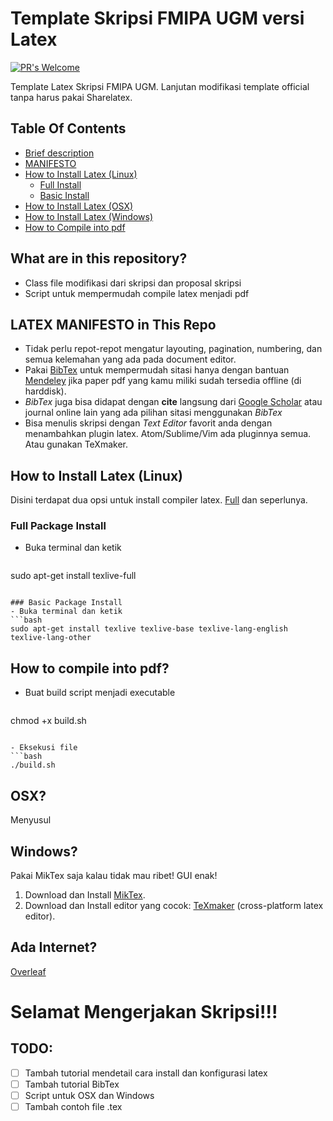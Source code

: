 # Template Skripsi FMIPA UGM versi Latex
[![PR's Welcome](https://img.shields.io/badge/prs-welcome-brightgreen.svg)](http://makeapullrequest.com)

Template Latex Skripsi FMIPA UGM. Lanjutan modifikasi template official tanpa harus pakai Sharelatex.

## Table Of Contents
 - [Brief description](#what-are-in-this-repository)
 - [MANIFESTO](#latex-manifesto-in-this-repo)
 - [How to Install Latex (Linux)](#installation-on-linux)
   - [Full Install](#full-package-install)
   - [Basic Install](#basic-package-install)
 - [How to Install Latex (OSX)](#osx)
 - [How to Install Latex (Windows)](#windows)
 - [How to Compile into pdf](#how-to-compile-into-pdf)

## What are in this repository?
 - Class file modifikasi dari skripsi dan proposal skripsi
 - Script untuk mempermudah compile latex menjadi pdf

## LATEX MANIFESTO in This Repo
 * Tidak perlu repot-repot mengatur layouting, pagination, numbering, dan semua kelemahan yang ada pada document editor.
 * Pakai [BibTex](http://www.bibtex.org/) untuk mempermudah sitasi hanya dengan bantuan [Mendeley](https://www.mendeley.com/downloads) jika paper pdf yang kamu miliki sudah tersedia offline (di harddisk).
 * *BibTex* juga bisa didapat dengan **cite** langsung dari [Google Scholar](https://scholar.google.co.id/) atau journal online lain yang ada pilihan sitasi menggunakan *BibTex*
 * Bisa menulis skripsi dengan *Text Editor* favorit anda dengan menambahkan plugin latex. Atom/Sublime/Vim ada pluginnya semua. Atau gunakan TeXmaker.

## How to Install Latex (Linux)

 Disini terdapat dua opsi untuk install compiler latex. [Full](#install-package-latex-secara-keseluruhan) dan seperlunya.

### Full Package Install
* Buka terminal dan ketik
  ```bash
sudo apt-get install texlive-full
  ```

### Basic Package Install
- Buka terminal dan ketik
  ```bash
sudo apt-get install texlive texlive-base texlive-lang-english texlive-lang-other
  ```

## How to compile into pdf?

- Buat build script menjadi executable
  ```bash
chmod +x build.sh
  ```

- Eksekusi file
  ```bash
./build.sh
  ```

## OSX?

Menyusul

## Windows?

Pakai MikTex saja kalau tidak mau ribet! GUI enak!
 1. Download dan Install [MikTex](https://miktex.org/download).
 2. Download dan Install editor yang cocok: [TeXmaker](http://www.xm1math.net/texmaker/) (cross-platform latex editor).

## Ada Internet?

[Overleaf](https://www.overleaf.com/)

# Selamat Mengerjakan Skripsi!!!

## TODO:
- [ ] Tambah tutorial mendetail cara install dan konfigurasi latex
- [ ] Tambah tutorial BibTex
- [ ] Script untuk OSX dan Windows
- [ ] Tambah contoh file .tex
